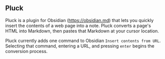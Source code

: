 ## Pluck

Pluck is a plugin for Obsidian (https://obsidian.md) that lets you quickly insert the contents of a web page into a note. Pluck converts a page's HTML into Markdown, then pastes that Markdown at your cursor location.

Pluck currently adds one command to Obsidian `Insert contents from URL`. Selecting that command, entering a URL, and pressing `enter` begins the conversion process.
